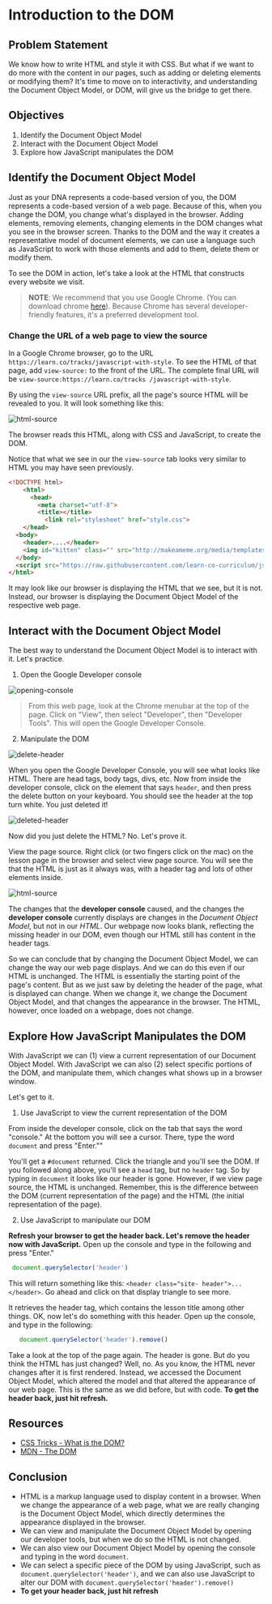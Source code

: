 # Introduction to the DOM

## Problem Statement

We know how to write HTML and style it with CSS. But what if we want to do more
with the content in our pages, such as adding or deleting elements or modifying
them? It's time to move on to interactivity, and understanding the Document
Object Model, or DOM, will give us the bridge to get there.

## Objectives

1. Identify the Document Object Model
2. Interact with the Document Object Model
3. Explore how JavaScript manipulates the DOM

## Identify the Document Object Model

Just as your DNA represents a code-based version of you, the DOM represents a
code-based version of a web page. Because of this, when you change the DOM, you
change what's displayed in the browser. Adding elements, removing elements,
changing elements in the DOM changes what you see in the browser screen. Thanks
to the DOM and the way it creates a representative model of document elements,
we can use a language such as JavaScript to work with those elements and add to
them, delete them or modify them.

To see the DOM in action, let's take a look at the HTML that constructs every
website we visit.

> **NOTE**: We recommend that you use Google Chrome.  (You can download chrome
> [here][chrome]). Because Chrome has several developer-friendly features, it's
> a preferred development tool.

### Change the URL of a web page to view the source

In a Google Chrome browser, go to the URL `https://learn.co/tracks/javascript-with-style`. To see the HTML of that page, add `view-source:` to the front of the URL. The complete final URL will be `view-source:https://learn.co/tracks /javascript-with-style`.

By using the `view-source` URL prefix, all the page's source HTML will be
revealed to you. It will look something like this:

![html-source](https://s3.amazonaws.com/learn-verified/html-javascript-lesson.png)

The browser reads this HTML, along with CSS and JavaScript, to create the DOM.

Notice that what we see in our the `view-source` tab looks very similar to HTML
you may have seen previously.

```html
<!DOCTYPE html>
	<html>
	  <head>
	    <meta charset="utf-8">
	    <title></title>
	      <link rel="stylesheet" href="style.css">
  	</head>
  <body>
    <header>....</header>
    <img id="kitten" class="" src="http://makeameme.org/media/templates/120/grumpy_cat.jpg" alt="" width="120" height="120">
  </body>
  <script src="https://raw.githubusercontent.com/learn-co-curriculum/js-and-the-web/master/spin.js" charset="utf-8"></script>
</html>

```

It may look like our browser is displaying the HTML that we see, but it is not.
Instead, our browser is displaying the Document Object Model of the respective
web page.

## Interact with the Document Object Model

The best way to understand the Document Object Model is to interact with it.
Let's practice.

1. Open the Google Developer console

![opening-console](https://s3.amazonaws.com/learn-verified/opening-console.gif)

> From this web page, look at the Chrome menubar at the top of the page. Click
on "View", then select "Developer", then "Developer Tools". This will open the
Google Developer Console.

2. Manipulate the DOM

![delete-header](http://web-dev-readme-photos.s3.amazonaws.com/js/header-click.png)

When you open the Google Developer Console, you will see what looks like HTML.
There are head tags, body tags, divs, etc. Now from inside the developer
console, click on the element that says `header`, and then press the delete
button on your keyboard. You should see the header at the top turn white. You
just deleted it!

![deleted-header](http://web-dev-readme-photos.s3.amazonaws.com/js/deleted-header.png)

Now did you just delete the HTML? No. Let's prove it.

View the page source. Right click (or two fingers click on the mac) on the
lesson page in the browser and select view page source. You will see the that
the HTML is just as it always was, with a header tag and lots of other elements
inside.

![html-source](https://s3.amazonaws.com/learn-verified/html-javascript-lesson.png)

The changes that the **developer console** caused, and the changes the
**developer console** currently displays are changes in the *Document Object
Model*, but not in our *HTML*. Our webpage now looks blank, reflecting the
missing header in our DOM, even though our HTML still has content in the header
tags.

So we can conclude that by changing the Document Object Model, we can change the
way our web page displays. And we can do this even if our HTML is unchanged. The
HTML is essentially the starting point of the page's content. But as we just saw
by deleting the header of the page, what is displayed can change. When we change
it, we change the Document Object Model, and that changes the appearance in the
browser. The HTML, however, once loaded on a webpage, does not change.

## Explore How JavaScript Manipulates the DOM

With JavaScript we can (1) view a current representation of our Document Object
Model. With JavaScript we can also (2) select specific portions of the DOM, and
manipulate them, which changes what shows up in a browser window.

Let's get to it.

1. Use JavaScript to view the current representation of the DOM

From inside the developer console, click on the tab that says the word
"console." At the bottom you will see a cursor. There, type the word `document`
and press "Enter.""

You'll get a `#document` returned. Click the triangle and you'll see the DOM. If
you followed along above, you'll see a `head` tag, but no `header` tag. So by
typing in `document` it looks like our header is gone. However, if we view page
source, the HTML is unchanged. Remember, this is the difference between the DOM
(current representation of the page) and the HTML (the initial representation of
the page).

2. Use JavaScript to manipulate our DOM

**Refresh your browser to get the header back. Let's remove the header now with
JavaScript.** Open up the console and type in the following and press "Enter."

  ```javascript
   document.querySelector('header')
  ```

This will return something like this: `<header class="site-
header">...</header>`. Go ahead and click on that display triangle to see more.

It retrieves the header tag, which contains the lesson title among other things.
OK, now let's do something with this header. Open up the console, and type in
the following:

```javascript
   document.querySelector('header').remove()
```

Take a look at the top of the page again. The header is gone. But do you think
the HTML has just changed? Well, no. As you know, the HTML never changes after
it is first rendered. Instead, we accessed the Document Object Model, which altered
the model and that altered the appearance of our web page. This is the same as
we did before, but with code. **To get the header back, just hit refresh.**

## Resources

- [CSS Tricks - What is the DOM?](https://css-tricks.com/dom/)
- [MDN - The DOM](https://developer.mozilla.org/en-US/docs/Web/API/Document_Object_Model/Introduction)

## Conclusion

* HTML is a markup language used to display content in a browser. When we change the appearance of a web page, what we are really changing is the Document Object Model, which directly determines the appearance displayed in the browser.
* We can view and manipulate the Document Object Model by opening our developer tools, but when we do so the HTML is not changed.
* We can also view our Document Object Model by opening the console and typing in the word `document`.
* We can select a specific piece of the DOM by using JavaScript, such as `document.querySelector('header')`, and we can also use JavaScript to alter our DOM with `document.querySelector('header').remove()`
* **To get your header back, just hit refresh**

[chrome]: https://www.google.com/chrome/browser/desktop/index.html
